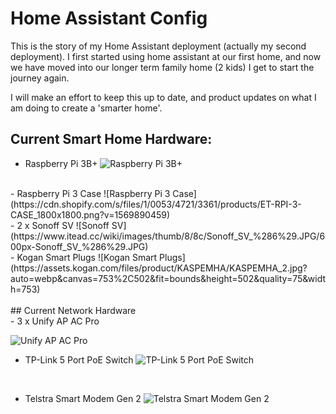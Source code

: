 # Home Assistant Config

This is the story of my Home Assistant deployment (actually my second deployment).  I first started using home assistant at our first home, and now we have moved into our longer term family home (2 kids) I get to start the journey again.

I will make an effort to keep this up to date, and product updates on what I am doing to create a 'smarter home'.


## Current Smart Home Hardware:
- Raspberry Pi 3B+
![Raspberry Pi 3B+](https://www.raspberrypi.org/homepage-9df4b/static/eef5d5d91acb34be0d7443b02cece1d1/ae23f/8c67a3e02f41441dae98f8b91c792c1e1b4afef1_770a5842.jpg)
<br>
- Raspberry Pi 3 Case
![Raspberry Pi 3 Case](https://cdn.shopify.com/s/files/1/0053/4721/3361/products/ET-RPI-3-CASE_1800x1800.png?v=1569890459)
<br>
- 2 x Sonoff SV
![Sonoff SV](https://www.itead.cc/wiki/images/thumb/8/8c/Sonoff_SV_%286%29.JPG/600px-Sonoff_SV_%286%29.JPG)
<br>
- Kogan Smart Plugs
![Kogan Smart Plugs](https://assets.kogan.com/files/product/KASPEMHA/KASPEMHA_2.jpg?auto=webp&canvas=753%2C502&fit=bounds&height=502&quality=75&width=753)
<br>
<br>
## Current Network Hardware
<br>
- 3 x Unify AP AC Pro

![Unify AP AC Pro](https://cdn.shopify.com/s/files/1/1439/1668/products/UAP-AC-PRO_Front_grande.png?v=1582627122)
<br>

- TP-Link 5 Port PoE Switch
![TP-Link 5 Port PoE Switch](https://images-na.ssl-images-amazon.com/images/I/51rHzRkdVvL._AC_SL1001_.jpg)
<br>

- Telstra Smart Modem Gen 2
![Telstra Smart Modem Gen 2](https://cdn.productreview.com.au/resize/listing-picture/f55e0f28-a8e3-44f3-8e8a-1a1220ec1c52?height=1000&withoutEnlargement=true&v=2)